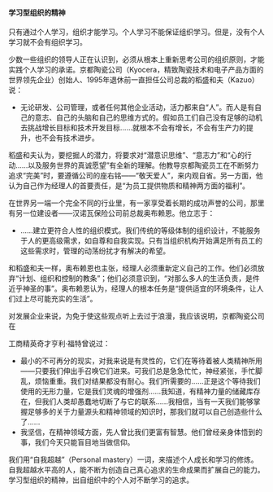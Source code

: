 #### 学习型组织的精神

只有通过个人学习，组织才能学习。个人学习不能保证组织学习。但是，没有个人学习就不会有组织学习。

少数一些组织的领导人正在认识到，必须从根本上重新思考公司的组织原则，才能实践个人学习的承诺。京都陶瓷公司（Kyocera，精致陶瓷技术和电子产品方面的世界领先企业）创始人、1995年退休前一直担任公司总裁的稻盛和夫（Kazuo）说：

*   无论研发、公司管理，或者任何其他企业活动，活力都来自“人”。而人是有自己的意志、自己的头脑和自己的思维方式的。假如员工们自己没有足够的动机去挑战增长目标和技术开发目标……就根本不会有增长，不会有生产力的提升，也不会有技术进步。

稻盛和夫认为，要挖掘人的潜力，将要求对“潜意识思维”、“意志力”和“心的行动……以及服务世界的真诚愿望”有全新的理解。他教导京都陶瓷员工在不断努力追求“完美”时，要遵循公司的座右铭——“敬天爱人”，来内观自省。另一方面，他认为自己作为经理人的首要责任，是“为员工提供物质和精神两方面的福利”。

在世界另一端一个完全不同的行业里，有一家享受着长期的成功声誉的公司，那里有另一位建设者——汉诺瓦保险公司前总裁奥布赖恩。他立志于：

*   ……建立更符合人性的组织模式。我们传统的等级体制的组织设计，不能服务于人的更高级需求，如自尊和自我实现。只有当组织机构开始满足所有员工的这些需求时，管理的动荡纷扰才有解决的希望。

和稻盛和夫一样，奥布赖恩也主张，经理人必须重新定义自己的工作。他们必须放弃“计划、组织和控制的教条”；他们必须意识到，“对那么多人的生活负责，是件近乎神圣的事”。奥布赖恩认为，经理人的根本任务是“提供适宜的环境条件，让人们过上尽可能充实的生活”。

对发展企业来说，为免于使这些观点听上去过于浪漫，我应该说明，京都陶瓷公司在

工商精英奇才亨利·福特曾说过：

*   最小的不可再分的现实，对我来说是有灵性的，它们在等待着被人类精神所用——只要我们伸出手召唤它们进来。可我们总是急急忙忙，神经紧张，手忙脚乱，烦恼重重。我们对结果都没有耐心。我们所需要的……正是这个等待我们使用的无形力量，它是我们灵魂的增强剂……我知道，有精神力量的储藏库存在，但我们人类却愚蠢地切断了与它的联系……我相信，当有一天我们能够掌握足够多的关于力量源头和精神领域的知识时，那我们就可以自己创造些什么了……
*   我坚信，在精神领域方面，先人曾比我们更富有智慧。他们曾经亲身体悟到的事，我们今天只能盲目地当做信仰。

我们用“自我超越”（Personal mastery）一词，来描述个人成长和学习的修炼。自我超越水平高的人，能不断为创造自己真心追求的生命成果而扩展自己的能力。学习型组织的精神，出自组织中的个人对不断学习的追求。